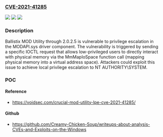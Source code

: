 ### [CVE-2021-41285](https://cve.mitre.org/cgi-bin/cvename.cgi?name=CVE-2021-41285)
![](https://img.shields.io/static/v1?label=Product&message=n%2Fa&color=blue)
![](https://img.shields.io/static/v1?label=Version&message=n%2Fa&color=blue)
![](https://img.shields.io/static/v1?label=Vulnerability&message=n%2Fa&color=brighgreen)

### Description

Ballistix MOD Utility through 2.0.2.5 is vulnerable to privilege escalation in the MODAPI.sys driver component. The vulnerability is triggered by sending a specific IOCTL request that allows low-privileged users to directly interact with physical memory via the MmMapIoSpace function call (mapping physical memory into a virtual address space). Attackers could exploit this issue to achieve local privilege escalation to NT AUTHORITY\SYSTEM.

### POC

#### Reference
- https://voidsec.com/crucial-mod-utility-lpe-cve-2021-41285/

#### Github
- https://github.com/Creamy-Chicken-Soup/writeups-about-analysis-CVEs-and-Exploits-on-the-Windows

